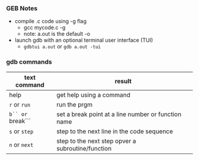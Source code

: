 ### GEB Notes

* compile .c code using -g flag
    * gcc mycode.c -g
    * note: a.out is the default -o
* launch gdb with an optional terminal user interface (TUI)
    * ```gdbtui a.out``` or ```gdb a.out -tui```

### gdb commands

| text command | result |
| --- | --- |
| help <command> | get help using a command |
| ```r``` or ```run``` | run the prgm |
| ```b`` or ```break``` | set a break point at a line number or function name |
| ```s``` or ```step``` | step to the next line in the code sequence |
| ```n``` or ```next``` | step to the next step opver a subroutine/function

